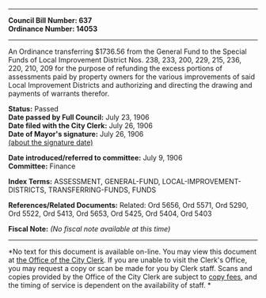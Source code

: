 * * * * *  
  
**Council Bill Number: [](#h0)[](#h2)637**   
**Ordinance Number: 14053**  
  
* * * * *  
  
An Ordinance transferring $1736.56 from the General Fund to the Special Funds of Local Improvement District Nos. 238, 233, 200, 229, 215, 236, 220, 210, 209 for the purpose of refunding the excess portions of assessments paid by property owners for the various improvements of said Local Improvement Districts and authorizing and directing the drawing and payments of warrants therefor.  
  
**Status:** Passed   
**Date passed by Full Council:** July 23, 1906   
**Date filed with the City Clerk:** July 26, 1906   
**Date of Mayor's signature:** July 26, 1906   
[(about the signature date)](/~public/approvaldate.htm)   
  
  
**Date introduced/referred to committee:** July 9, 1906   
**Committee:** Finance   
  
**Index Terms:** ASSESSMENT, GENERAL-FUND, LOCAL-IMPROVEMENT-DISTRICTS, TRANSFERRING-FUNDS, FUNDS  
  
**References/Related Documents:** Related: Ord 5656, Ord 5571, Ord 5290, Ord 5522, Ord 5413, Ord 5653, Ord 5425, Ord 5404, Ord 5403  
  
**Fiscal Note:** *(No fiscal note available at this time)*  
  
* * * * *  
  
*No text for this document is available on-line. You may view this document at [the Office of the City Clerk](http://www.seattle.gov/leg/clerk/contactUs.htm). If you are unable to visit the Clerk's Office, you may request a copy or scan be made for you by Clerk staff. Scans and copies provided by the Office of the City Clerk are subject to [copy fees](http://clerk.seattle.gov/~public/clerkfees.htm), and the timing of service is dependent on the availability of staff. *  
  
  
